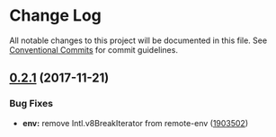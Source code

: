 # Change Log

All notable changes to this project will be documented in this file.
See [Conventional Commits](https://conventionalcommits.org) for commit guidelines.

<a name="0.2.1"></a>
## [0.2.1](https://github.com/remotelib/remote-lib/tree/master/packages/remote-environment/compare/v0.2.0...v0.2.1) (2017-11-21)


### Bug Fixes

* **env:** remove Intl.v8BreakIterator from remote-env ([1903502](https://github.com/remotelib/remote-lib/tree/master/packages/remote-environment/commit/1903502))
